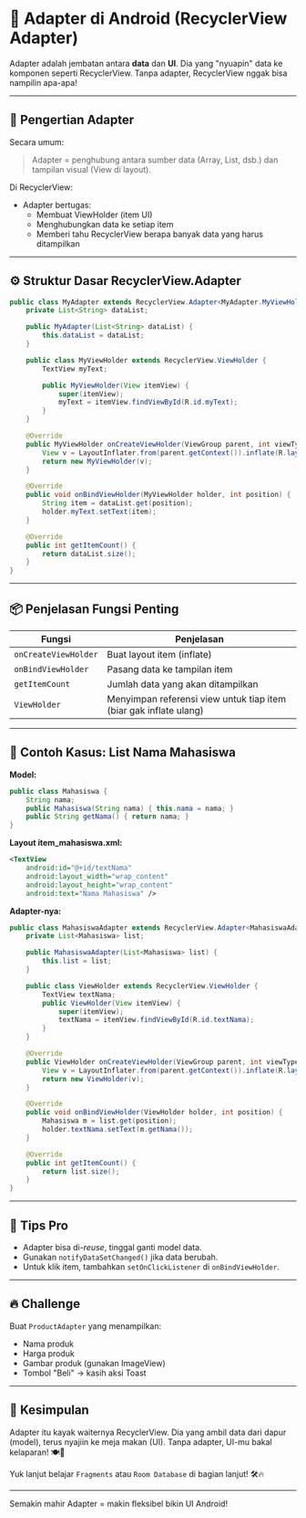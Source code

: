 # 🔁 Adapter di Android (RecyclerView Adapter)

Adapter adalah jembatan antara **data** dan **UI**. Dia yang "nyuapin" data ke komponen seperti RecyclerView. Tanpa adapter, RecyclerView nggak bisa nampilin apa-apa!

---

## 🧠 Pengertian Adapter

Secara umum:
> Adapter = penghubung antara sumber data (Array, List, dsb.) dan tampilan visual (View di layout).

Di RecyclerView:
- Adapter bertugas:
  - Membuat ViewHolder (item UI)
  - Menghubungkan data ke setiap item
  - Memberi tahu RecyclerView berapa banyak data yang harus ditampilkan

---

## ⚙️ Struktur Dasar RecyclerView.Adapter

```java
public class MyAdapter extends RecyclerView.Adapter<MyAdapter.MyViewHolder> {
    private List<String> dataList;

    public MyAdapter(List<String> dataList) {
        this.dataList = dataList;
    }

    public class MyViewHolder extends RecyclerView.ViewHolder {
        TextView myText;

        public MyViewHolder(View itemView) {
            super(itemView);
            myText = itemView.findViewById(R.id.myText);
        }
    }

    @Override
    public MyViewHolder onCreateViewHolder(ViewGroup parent, int viewType) {
        View v = LayoutInflater.from(parent.getContext()).inflate(R.layout.item_layout, parent, false);
        return new MyViewHolder(v);
    }

    @Override
    public void onBindViewHolder(MyViewHolder holder, int position) {
        String item = dataList.get(position);
        holder.myText.setText(item);
    }

    @Override
    public int getItemCount() {
        return dataList.size();
    }
}
```

---

## 📦 Penjelasan Fungsi Penting

| Fungsi | Penjelasan |
|--------|------------|
| `onCreateViewHolder` | Buat layout item (inflate) |
| `onBindViewHolder` | Pasang data ke tampilan item |
| `getItemCount` | Jumlah data yang akan ditampilkan |
| `ViewHolder` | Menyimpan referensi view untuk tiap item (biar gak inflate ulang) |

---

## 🚀 Contoh Kasus: List Nama Mahasiswa

**Model:**

```java
public class Mahasiswa {
    String nama;
    public Mahasiswa(String nama) { this.nama = nama; }
    public String getNama() { return nama; }
}
```

**Layout item_mahasiswa.xml:**

```xml
<TextView
    android:id="@+id/textNama"
    android:layout_width="wrap_content"
    android:layout_height="wrap_content"
    android:text="Nama Mahasiswa" />
```

**Adapter-nya:**

```java
public class MahasiswaAdapter extends RecyclerView.Adapter<MahasiswaAdapter.ViewHolder> {
    private List<Mahasiswa> list;

    public MahasiswaAdapter(List<Mahasiswa> list) {
        this.list = list;
    }

    public class ViewHolder extends RecyclerView.ViewHolder {
        TextView textNama;
        public ViewHolder(View itemView) {
            super(itemView);
            textNama = itemView.findViewById(R.id.textNama);
        }
    }

    @Override
    public ViewHolder onCreateViewHolder(ViewGroup parent, int viewType) {
        View v = LayoutInflater.from(parent.getContext()).inflate(R.layout.item_mahasiswa, parent, false);
        return new ViewHolder(v);
    }

    @Override
    public void onBindViewHolder(ViewHolder holder, int position) {
        Mahasiswa m = list.get(position);
        holder.textNama.setText(m.getNama());
    }

    @Override
    public int getItemCount() {
        return list.size();
    }
}
```

---

## 🎯 Tips Pro

- Adapter bisa di-*reuse*, tinggal ganti model data.
- Gunakan `notifyDataSetChanged()` jika data berubah.
- Untuk klik item, tambahkan `setOnClickListener` di `onBindViewHolder`.

---

## 🔥 Challenge

Buat `ProductAdapter` yang menampilkan:
- Nama produk
- Harga produk
- Gambar produk (gunakan ImageView)
- Tombol "Beli" → kasih aksi Toast

---

## 🧭 Kesimpulan

Adapter itu kayak waiternya RecyclerView. Dia yang ambil data dari dapur (model), terus nyajiin ke meja makan (UI). Tanpa adapter, UI-mu bakal kelaparan! 🍽️📱

Yuk lanjut belajar `Fragments` atau `Room Database` di bagian lanjut! 🛠️🔥

--- 

Semakin mahir Adapter = makin fleksibel bikin UI Android!